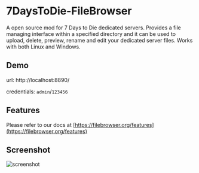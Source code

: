 # 7DaysToDie-FileBrowser
A open source mod for 7 Days to Die dedicated servers. Provides a file managing interface within a specified directory and it can be used to upload, delete, preview, rename and edit your dedicated server files. Works with both Linux and Windows.

## Demo

url: http://localhost:8890/

credentials: `admin`/`123456`

## Features

Please refer to our docs at [https://filebrowser.org/features](https://filebrowser.org/features)

## Screenshot

![screenshot](https://github.com/1249993110/7DaysToDie-FileBrowser/assets/38341761/9c4d9b04-1bde-4af1-9945-c51f4ac7347e)
